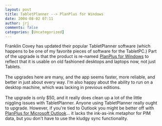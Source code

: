 ```yaml
---
layout: post
title: TabletPlanner --> PlanPlus for Windows
date: 2004-08-02 07:11
author: jrj
comments: false
categories: [Uncategorized]
---
```

Franklin Covey has updated their popular TabletPlanner software (which happens to be one of my favorite pieces of software for the TabletPC.) Part of the upgrade is that the product is re-named <img src="http://service.bfast.com/bfast/serve?bfmid=37924289&amp;siteid=41036650&amp;bfpage=bfrd&amp;bfurl=http%3A%2F%2Fshopping.franklincovey.com%2Fshopping%2Fcatalog%2Fproductsoftware.jsp%3FnavAction%3Dpush%26navCount%3D0%26id%3Dprod510002" border="0" height="1" width="1" /><a href="http://service.bfast.com/bfast/click?bfmid=37924289&amp;siteid=41036650&amp;bfpage=bfrd&amp;bfurl=http%3A%2F%2Fshopping.franklincovey.com%2Fshopping%2Fcatalog%2Fproductsoftware.jsp%3FnavAction%3Dpush%26navCount%3D0%26id%3Dprod510002" target="_top">PlanPlus for Windows</a> to reflect that it is usable on old fashioned desktops and laptops now, not just Tablets.<br /><br />The upgrades here are many, and the app seems faster, more reliable, and better in just about every way. I'm also happy about the ability to run on a desktop machine, which was lacking in previous editions.<br /><br />The upgrade is only $50, and it really does clean up a lot of the little niggling issues with TabletPlanner. Anyone using TabletPlanner really ought to upgrade. However, if you're tied to Outlook you might be better off with <img src="http://service.bfast.com/bfast/serve?bfmid=37924289&amp;siteid=41036650&amp;bfpage=top2_product" border="0" height="1" width="1" /><a href="http://service.bfast.com/bfast/click?bfmid=37924289&amp;siteid=41036650&amp;bfpage=top2_product" target="_top">PlanPlus for Microsoft Outlook</a>... it lacks the ink-as-ink metaphor for PIM data, but you don't have to use the kludgy sync functionality.
